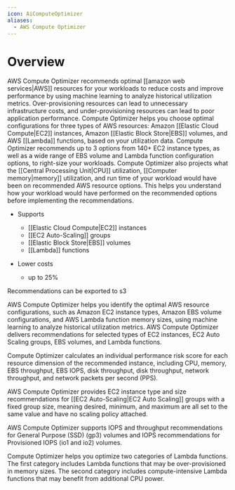 ```yaml
---
icon: AiComputeOptimizer
aliases:
  - AWS Compute Optimizer
---
```

# Overview
AWS Compute Optimizer recommends optimal [[amazon web services|AWS]] resources for your workloads to reduce costs and improve performance by using machine learning to analyze historical utilization metrics. Over-provisioning resources can lead to unnecessary infrastructure costs, and under-provisioning resources can lead to poor application performance. Compute Optimizer helps you choose optimal configurations for three types of AWS resources: Amazon [[Elastic Cloud Compute|EC2]] instances, Amazon [[Elastic Block Store|EBS]] volumes, and AWS [[Lambda]] functions, based on your utilization data.
Compute Optimizer recommends up to 3 options from 140+ EC2 instance types, as well as a wide range of EBS volume and Lambda function configuration options, to right-size your workloads. Compute Optimizer also projects what the [[Central Processing Unit|CPU]] utilization, [[Computer memory|memory]] utilization, and run time of your workload would have been on recommended AWS resource options. This helps you understand how your workload would have performed on the recommended options before implementing the recommendations.

- Supports
	- [[Elastic Cloud Compute|EC2]] instances
	- [[EC2 Auto-Scaling]] groups
	- [[Elastic Block Store|EBS]] volumes
	- [[Lambda]] functions

- Lower costs
	- up to 25%


Recommendations can be exported to s3

AWS Compute Optimizer helps you identify the optimal AWS resource configurations, such as Amazon EC2 instance types, Amazon EBS volume configurations, and AWS Lambda function memory sizes, using machine learning to analyze historical utilization metrics. AWS Compute Optimizer delivers recommendations for selected types of EC2 instances, EC2 Auto Scaling groups, EBS volumes, and Lambda functions.

Compute Optimizer calculates an individual performance risk score for each resource dimension of the recommended instance, including CPU, memory, EBS throughput, EBS IOPS, disk throughput, disk throughput, network throughput, and network packets per second (PPS).

AWS Compute Optimizer provides EC2 instance type and size recommendations for [[EC2 Auto-Scaling|EC2 Auto Scaling]] groups with a fixed group size, meaning desired, minimum, and maximum are all set to the same value and have no scaling policy attached.

AWS Compute Optimizer supports IOPS and throughput recommendations for General Purpose (SSD) (gp3) volumes and IOPS recommendations for Provisioned IOPS (io1 and io2) volumes.

Compute Optimizer helps you optimize two categories of Lambda functions. The first category includes Lambda functions that may be over-provisioned in memory sizes. The second category includes compute-intensive Lambda functions that may benefit from additional CPU power.